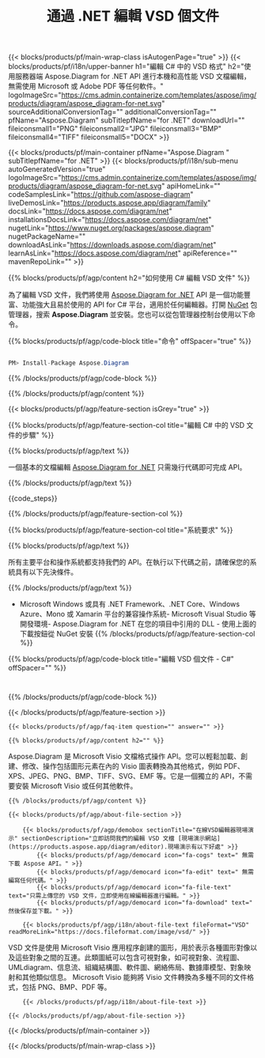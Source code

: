 ﻿---
title: 通過 .NET 編輯 VSD 個文件 
url: /zh-hant/net/editor/vsd/ 
description: C# 用於在 .NET Framework、.NET Core、Windows Azure、Mono 或 Xamarin 平台上編輯 VSD 文檔的源代碼。
---
{{< blocks/products/pf/main-wrap-class isAutogenPage="true" >}}
{{< blocks/products/pf/i18n/upper-banner h1="編輯 C# 中的 VSD 格式" h2="使用服務器端 Aspose.Diagram for .NET API 進行本機和高性能 VSD 文檔編輯，無需使用 Microsoft 或 Adobe PDF 等任何軟件。" logoImageSrc="https://cms.admin.containerize.com/templates/aspose/img/products/diagram/aspose_diagram-for-net.svg" sourceAdditionalConversionTag="" additionalConversionTag="" pfName="Aspose.Diagram" subTitlepfName="for .NET" downloadUrl="" fileiconsmall1="PNG" fileiconsmall2="JPG" fileiconsmall3="BMP" fileiconsmall4="TIFF" fileiconsmall5="DOCX" >}}

{{< blocks/products/pf/main-container pfName="Aspose.Diagram " subTitlepfName="for .NET" >}}
{{< blocks/products/pf/i18n/sub-menu autoGeneratedVersion="true" logoImageSrc="https://cms.admin.containerize.com/templates/aspose/img/products/diagram/aspose_diagram-for-net.svg" apiHomeLink="" codeSamplesLink="https://github.com/aspose-diagram" liveDemosLink="https://products.aspose.app/diagram/family" docsLink="https://docs.aspose.com/diagram/net" installationsDocsLink="https://docs.aspose.com/diagram/net" nugetLink="https://www.nuget.org/packages/aspose.diagram" nugetPackageName="" downloadAsLink="https://downloads.aspose.com/diagram/net" learnAsLink="https://docs.aspose.com/diagram/net" apiReference="" mavenRepoLink="" >}}

{{% blocks/products/pf/agp/content h2="如何使用 C# 編輯 VSD 文件" %}}

為了編輯 VSD 文件，我們將使用 <a href="https://products.aspose.com/diagram/net">Aspose.Diagram for .NET</a> API 是一個功能豐富、功能強大且易於使用的 API for C# 平台，適用於任何編輯器。打開 <a href="https://www.nuget.org/packages/aspose.diagram">NuGet</a> 包管理器，搜索 <b>Aspose.Diagram</b> 並安裝。您也可以從包管理器控制台使用以下命令。

{{% blocks/products/pf/agp/code-block title="命令" offSpacer="true" %}}

```cs

PM> Install-Package Aspose.Diagram


```

{{% /blocks/products/pf/agp/code-block %}}

{{% /blocks/products/pf/agp/content %}}

{{< blocks/products/pf/agp/feature-section isGrey="true" >}}

{{% blocks/products/pf/agp/feature-section-col title="編輯 C# 中的 VSD 文件的步驟" %}}

{{% blocks/products/pf/agp/text %}}

 一個基本的文檔編輯
 [Aspose.Diagram for .NET](https://products.aspose.com/diagram/net) 
 只需幾行代碼即可完成 API。

{{% /blocks/products/pf/agp/text %}}

{{code_steps}}

{{% /blocks/products/pf/agp/feature-section-col %}}

{{% blocks/products/pf/agp/feature-section-col title="系統要求" %}}

{{% blocks/products/pf/agp/text %}}

 所有主要平台和操作系統都支持我們的 API。在執行以下代碼之前，請確保您的系統具有以下先決條件。

{{% /blocks/products/pf/agp/text %}}

- Microsoft Windows 或具有 .NET Framework、.NET Core、Windows Azure、Mono 或 Xamarin 平台的兼容操作系統- Microsoft Visual Studio 等開發環境- Aspose.Diagram for .NET 在您的項目中引用的 DLL - 使用上面的下載按鈕從 NuGet 安裝
{{% /blocks/products/pf/agp/feature-section-col %}}

{{% blocks/products/pf/agp/code-block title="編輯 VSD 個文件 - C#" offSpacer="" %}}

```cs



```

{{% /blocks/products/pf/agp/code-block %}}

{{< /blocks/products/pf/agp/feature-section >}}

    {{< blocks/products/pf/agp/faq-item question="" answer="" >}}
 

<!-- aboutfile Starts -->

    {{% blocks/products/pf/agp/content h2="" %}}

Aspose.Diagram 是 Microsoft Visio 文檔格式操作 API。您可以輕鬆加載、創建、修改、操作包括圖形元素在內的 Visio 圖表轉換為其他格式，例如 PDF、XPS、JPEG、PNG、BMP、TIFF、SVG、EMF 等。它是一個獨立的 API，不需要安裝 Microsoft Visio 或任何其他軟件。    



    {{% /blocks/products/pf/agp/content %}}

    {{< blocks/products/pf/agp/about-file-section >}}

        {{< blocks/products/pf/agp/demobox sectionTitle="在線VSD編輯器現場演示" sectionDescription="立即訪問我們的編輯 VSD 文檔 [現場演示網站](https://products.aspose.app/diagram/editor).現場演示有以下好處" >}}
            {{< blocks/products/pf/agp/democard icon="fa-cogs" text=" 無需下載 Aspose API。" >}}
            {{< blocks/products/pf/agp/democard icon="fa-edit" text=" 無需編寫任何代碼。" >}}
            {{< blocks/products/pf/agp/democard icon="fa-file-text" text="只需上傳您的 VSD 文件，立即使用在線編輯器進行編輯。" >}}
            {{< blocks/products/pf/agp/democard icon="fa-download" text=" 然後保存並下載。" >}}

        {{< blocks/products/pf/agp/i18n/about-file-text fileFormat="VSD" readMoreLink="https://docs.fileformat.com/image/vsd/" >}}
VSD 文件是使用 Microsoft Visio 應用程序創建的圖形，用於表示各種圖形對像以及這些對象之間的互連。此類圖紙可以包含可視對象，如可視對象、流程圖、UMLdiagram、信息流、組織結構圖、軟件圖、網絡佈局、數據庫模型、對象映射和其他類似信息。 Microsoft Visio 能夠將 Visio 文件轉換為多種不同的文件格式，包括 PNG、BMP、PDF 等。 

        {{< /blocks/products/pf/agp/i18n/about-file-text >}}

    {{< /blocks/products/pf/agp/about-file-section >}}

<!-- aboutfile Ends -->



{{< /blocks/products/pf/main-container >}}
    
{{< /blocks/products/pf/main-wrap-class >}}